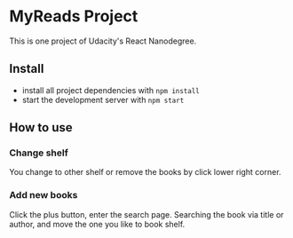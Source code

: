 # MyReads Project

This is one project of Udacity's React Nanodegree.

## Install

* install all project dependencies with `npm install`
* start the development server with `npm start`

## How to use

### Change shelf

You change to other shelf or remove the books by click lower right corner.

### Add new books

Click the plus button, enter the search page. Searching the book via title or author, and move the one you like to book shelf.
